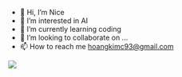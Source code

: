 - 👋 Hi, I’m Nice
- 👀 I’m interested in AI
- 🌱 I’m currently learning coding
- 💞️ I’m looking to collaborate on ...
- 📫 How to reach me hoangkimc93@gmail.com

<a href="https://visitcount.itsvg.in">
  <img src="https://visitcount.itsvg.in/api?id=mrdiamond12312&label=Profile%20Views&color=11&pretty=true" />
</a>
<!---
mrdiamond12312/mrdiamond12312 is a ✨ special ✨ repository because its `README.md` (this file) appears on your GitHub profile.
You can click the Preview link to take a look at your changes.
--->
